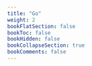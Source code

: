 ```yaml
---
title: "Go"
weight: 2
bookFlatSection: false
bookToc: false
bookHidden: false
bookCollapseSection: true
bookComments: false
---
```

